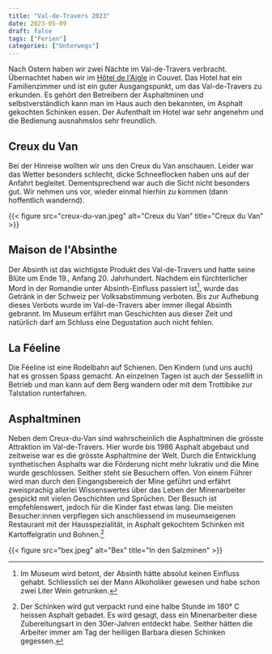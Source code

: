 ```yaml
---
title: "Val-de-Travers 2023"
date: 2023-05-09
draft: false
tags: ["Ferien"]
categories: ["Unterwegs"]
---
```


Nach Ostern haben wir zwei Nächte im Val-de-Travers verbracht. Übernachtet haben wir im [Hôtel de l'Aigle](https://www.hotel-aigle.ch/de/) in Couvet. Das Hotel hat ein Familienzimmer und ist ein guter Ausgangspunkt, um das Val-de-Travers zu erkunden. Es gehört den Betreibern der Asphaltminen und selbstverständlich kann man im Haus auch den bekannten, im Asphalt gekochten Schinken essen. Der Aufenthalt im Hotel war sehr angenehm und die Bedienung ausnahmslos sehr freundlich.

## Creux du Van
Bei der Hinreise wollten wir uns den Creux du Van anschauen. Leider war das Wetter besonders schlecht, dicke Schneeflocken haben uns auf der Anfahrt begleitet. Dementsprechend war auch die Sicht nicht besonders gut. Wir nehmen uns vor, wieder einmal hierhin zu kommen (dann hoffentlich wandernd).

{{< figure src="creux-du-van.jpeg" alt="Creux du Van" title="Creux du Van" >}}
## Maison de l'Absinthe
Der Absinth ist das wichtigste Produkt des Val-de-Travers und hatte seine Blüte um Ende 19., Anfang 20. Jahrhundert. Nachdem ein fürchterlicher Mord in der Romandie unter Absinth-Einfluss passiert ist[^1], wurde das Getränk in der Schweiz per Volksabstimmung verboten. Bis zur Aufhebung dieses Verbots wurde im Val-de-Travers aber immer illegal Absinth gebrannt. Im Museum erfährt man Geschichten aus dieser Zeit und natürlich darf am Schluss eine Degustation auch nicht fehlen.

## La Féeline
Die Féeline ist eine Rodelbahn auf Schienen. Den Kindern (und uns auch) hat es grossen Spass gemacht. An einzelnen Tagen ist auch der Sessellift in Betrieb und man kann auf dem Berg wandern oder mit dem Trottibike zur Talstation runterfahren.

## Asphaltminen
Neben dem Creux-du-Van sind wahrscheinlich die Asphaltminen die grösste Attraktion im Val-de-Travers. Hier wurde bis 1986 Asphalt abgebaut und zeitweise war es die grösste Asphaltmine der Welt. Durch die Entwicklung synthetischen Asphalts war die Förderung nicht mehr lukrativ und die Mine wurde geschlossen. Seither steht sie Besuchern offen. 
Von einem Führer wird man durch den Eingangsbereich der Mine geführt und erfährt zweisprachig allerlei Wissenswertes über das Leben der Minenarbeiter gespickt mit vielen Geschichten und Sprüchen. Der Besuch ist empfehlenswert, jedoch für die Kinder fast etwas lang.
Die meisten Besucher:innen verpflegen sich anschliessend im museumseigenen Restaurant mit der Hausspezialität, in Asphalt gekochtem Schinken mit Kartoffelgratin und Bohnen.[^2]

{{< figure src="bex.jpeg" alt="Bex" title="In den Salzminen" >}}


[^1]: Im Museum wird betont, der Absinth hätte absolut keinen Einfluss gehabt. Schliesslich sei der Mann Alkoholiker gewesen und habe schon zwei Liter Wein getrunken.
[^2]: Der Schinken wird gut verpackt rund eine halbe Stunde im 180° C heissen Asphalt gebadet. Es wird gesagt, dass ein Minenarbeiter diese Zubereitungsart in den 30er-Jahren entdeckt habe. Seither hätten die Arbeiter immer am Tag der heiliigen Barbara diesen Schinken gegessen.
